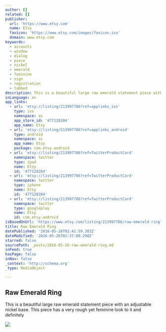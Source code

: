 ```yaml
---
author: []
related: []
publisher:
  url: 'https://www.etsy.com'
  name: Etsy
  favicon: 'https://www.etsy.com/images/favicon.ico'
  domain: www.etsy.com
keywords:
  - accounts
  - window
  - dialog
  - piece
  - nickel
  - emerald
  - feminine
  - sign
  - registration
  - tabbed
description: This is a beautiful large raw emerald statement piece with an adjustable nickel base. This piece has a very rough yet feminine look to it and definitely
inLanguage: en
app_links:
  - url: 'etsy://listing/213997786?ref=applinks_ios'
    type: ios
    namespace: ai
    app_store_id: '477128284'
    app_name: Etsy
  - url: 'etsy://listing/213997786?ref=applinks_android'
    type: android
    namespace: ai
    app_name: Etsy
    package: com.etsy.android
  - url: 'etsy://listing/213997786?ref=TwitterProductCard'
    namespace: twitter
    type: ipad
    name: Etsy
    id: '477128284'
  - url: 'etsy://listing/213997786?ref=TwitterProductCard'
    namespace: twitter
    type: iphone
    name: Etsy
    id: '477128284'
  - url: 'etsy://listing/213997786?ref=TwitterProductCard'
    namespace: twitter
    type: googleplay
    name: Etsy
    id: com.etsy.android
isBasedOnUrl: 'https://www.etsy.com/listing/213997786/raw-emerald-ring?ref=shop_home_active_52'
title: Raw Emerald Ring
datePublished: '2016-05-26T02:41:59.383Z'
dateModified: '2016-05-26T02:37:00.290Z'
starred: false
sourcePath: _posts/2016-05-26-raw-emerald-ring.md
inFeed: true
hasPage: false
inNav: false
_context: 'http://schema.org'
_type: MediaObject

---
```

<article style=""><h1>Raw Emerald Ring</h1><p>This is a beautiful large raw emerald statement piece with an adjustable nickel base. This piece has a very rough yet feminine look to it and definitely</p><img src="https://img0.etsystatic.com/054/0/10264507/il_570xN.694278386_freh.jpg" /></article>